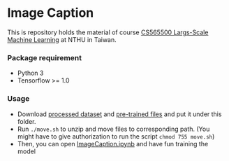# Image Caption
This is repository holds the material of course [CS565500 Largs-Scale Machine Learning](http://www.cs.nthu.edu.tw/~shwu/courses/ml/) at NTHU in Taiwan.

### Package requirement
 * Python 3
 * Tensorflow >= 1.0

### Usage
 * Download [processed dataset](https://drive.google.com/open?id=0BxGBu16r86Q0ZzlWTU0yRWkyQzQ) and [pre-trained files](https://drive.google.com/open?id=0BxGBu16r86Q0V0o5dVo5WHRBUWs) and put it under this folder.
 * Run `./move.sh` to unzip and move files to corresponding path. (You might have to give authorization to run the script `chmod 755 move.sh`)
 * Then, you can open [ImageCaption.ipynb](ImageCaption.ipynb) and have fun training the model